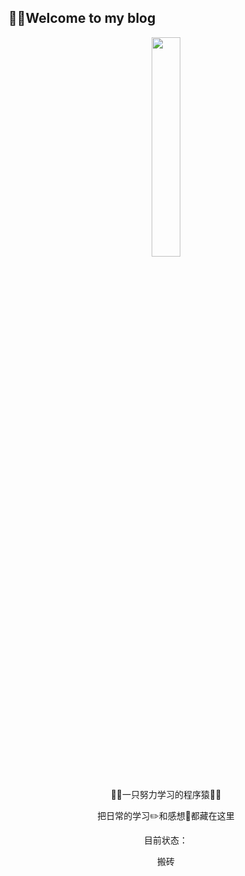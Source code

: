 🤨🤨Welcome to my blog
----

 <div align=center>
    <img src="http://ww4.sinaimg.cn/large/006tNc79gy1g3b6ycyxvbj306y06yq2v.jpg" width="30%" align="center"/>
 </div>
 <br>

 <p align="center">👨‍💻‍一只努力学习的程序猿👨‍💻‍</p>
 <p align="center">把日常的学习✏️和感想🧠都藏在这里</p>
 <p align="center">目前状态：</p> 
 <p align="center">搬砖</p>   




